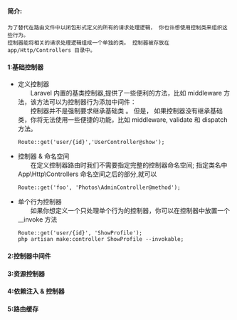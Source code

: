 #### 简介:
    为了替代在路由文件中以闭包形式定义的所有的请求处理逻辑， 你也许想使用控制类来组织这些行为。    
    控制器能将相关的请求处理逻辑组成一个单独的类。 控制器被存放在 app/Http/Controllers 目录中。

#### 1:基础控制器
* 定义控制器    
    &ensp;&ensp;&ensp;&ensp;Laravel 内置的基类控制器,提供了一些便利的方法，比如 middleware 方法，该方法可以为控制器行为添加中间件：  
     &ensp;&ensp;&ensp;&ensp;控制器并不是强制要求继承基础类 。 但是， 如果控制器没有继承基础类，你将无法使用一些便捷的功能，比如 middleware, validate 和 dispatch 方法。 

    ```
    Route::get('user/{id}','UserController@show');
    ```
* 控制器 & 命名空间  
    &ensp;&ensp;&ensp;&ensp;在定义控制器路由时我们不需要指定完整的控制器命名空间;
    指定类名中 App\Http\Controllers 命名空间之后的部分,就可以
    ```
    Route::get('foo', 'Photos\AdminController@method');
    ```
* 单个行为控制器  
    &ensp;&ensp;&ensp;&ensp;如果你想定义一个只处理单个行为的控制器，你可以在控制器中放置一个 __invoke 方法  
    ```
    Route::get('user/{id}', 'ShowProfile');
    php artisan make:controller ShowProfile --invokable;

    ```

 


#### 2:控制器中间件


#### 3:资源控制器


#### 4:依赖注入 & 控制器


#### 5:路由缓存